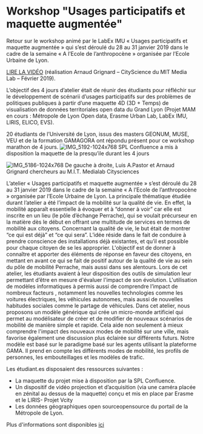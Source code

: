 # Workshop "Usages participatifs et maquette augmentée"

 Retour sur le workshop animé par le LabEx IMU « Usages participatifs et maquette augmentée » qui s’est déroulé du 28 au 31 janvier 2019 dans le cadre de la semaine « A l’Ecole de l’anthropocène » organisée par l’Ecole Urbaine de Lyon.

[LIRE LA VIDÉO](https://www.youtube.com/watch?v=V5sqsNWRgEI&feature=youtu.be) (réalisation Arnaud Grignard – CityScience du MIT Media Lab – Février 2019).

 L’objectif des 4 jours d’atelier était de réunir des étudiants pour réfléchir sur le développement de scénarii d’usages participatifs sur des problèmes de politiques publiques à partir d’une maquette 4D (3D + Temps) de visualisation de données territoriales open data du Grand Lyon (Projet MAM en cours : Métropole de Lyon Open data, Erasme Urban Lab, LabEx IMU, LIRIS, ELICO, EVS).

 20 étudiants de l’Université de Lyon, issus des masters GEONUM, MUSE, VEU et de la formation GAMAGORA ont répondu présent pour ce workshop marathon de 4 jours.
![IMG_5192-1024x768](https://user-images.githubusercontent.com/6526012/163457548-cd42c033-ee80-45c3-86af-73ff0e99f5af.jpg)
 SPL Confluence a mis à disposition la maquette de la presqu’ile durant les 4 jours

![IMG_5186-1024x768](https://user-images.githubusercontent.com/6526012/163457185-09f85f4b-765a-4a4b-af08-2d2998451ff8.jpg)
 De gauche à droite, Luis A.Pastor et Arnaud Grignard chercheurs au M.I.T. Medialab Citysciences
 
 L’atelier « Usages participatifs et maquette augmentée » s’est déroulé du 28 au 31 janvier 2019 dans le cadre de la semaine « A l’Ecole de l’anthropocène » organisée par l’Ecole Urbaine de Lyon.
La principale thématique étudiée  durant l’atelier a été l’impact de  la mobilité sur  la qualité de vie. En effet, la mobilité apparaît essentielle à évoquer et à “donner à voir” car elle est inscrite en un lieu (le pôle d’échange Perrache), qui se voulait précurseur en la matière dès le début en offrant une multitude de services en termes de mobilité aux citoyens. Concernant la qualité de vie, le but était de montrer “ce qui est déjà” et “ce qui sera”. L’idée réside dans le fait de conduire à prendre conscience des installations déjà existantes, et qu’il est possible pour chaque citoyen de se les approprier. L'objectif est de donner à connaître et apporter des éléments de réponse en faveur des citoyens, en mettant en avant ce qui se fait de positif autour de la qualité de vie au sein du pôle de mobilité Perrache, mais aussi dans ses alentours.
Lors de cet atelier, les étudiants avaient à leur disposition des outils de simulation leur permettant d’être en mesure d'évaluer l'impact de son évolution. L'utilisation de modèles informatiques à permis aussi de comprendre l’impact de nombreux facteurs , notamment les nouvelles technologies comme les voitures électriques, les véhicules autonomes, mais aussi de nouvelles habitudes sociales comme le partage de véhicules.  Dans cet atelier, nous proposons un modèle générique qui crée un micro-monde artificiel qui permet au modélisateur de créer et de modifier de nouveaux scénarios de mobilité de manière simple et rapide. Cela aide non seulement à mieux comprendre l'impact des nouveaux modes de mobilité sur une ville, mais favorise également une discussion plus éclairée sur différents futurs. Notre modèle est basé sur le paradigme basé sur les agents utilisant la plateforme GAMA. Il prend en compte les différents modes de mobilité, les profils de personnes, les embouteillages et les modèles de trafic.
 
Les étudiant.es disposaient des ressources suivantes :
 * La maquette du projet mise à disposition par la SPL Confluence. 
 * Un dispositif de vidéo projection et d’acquisition (via une caméra placée en zénital au dessus de la maquette) conçu et mis en place par Erasme et le LIRIS- Projet Vcity
 * Les données géographiques open sourceopensource du portail de la Métropole de Lyon.


Plus d'informations sont disponibles [ici](https://imu.universite-lyon.fr/workshop-usages-participatifs-et-maquette-augmentee/)
